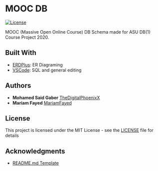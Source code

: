 # MOOC DB

[![License][license-image]][license-url]

MOOC (Massive Open Online Course) DB Schema made for ASU DB(1) Course Project 2020.

## Built With

* [ERDPlus](https://erdplus.com/): ER Diagraming
* [VSCode](https://code.visualstudio.com/): SQL and general editing

## Authors

* **Mohamed Said Gaber** [TheDigitalPhoenixX](https://github.com/TheDigitalPhoenixX)
* **Mariam Fayed** [MariamFayed](https://github.com/MariamFayed)

## License

This project is licensed under the MIT License - see the [LICENSE](LICENSE) file for details

## Acknowledgments

* [README.md Template](https://gist.github.com/PurpleBooth/109311bb0361f32d87a2)

[license-image]: https://img.shields.io/badge/License-MIT-brightgreen.svg
[license-url]: https://opensource.org/licenses/MIT
